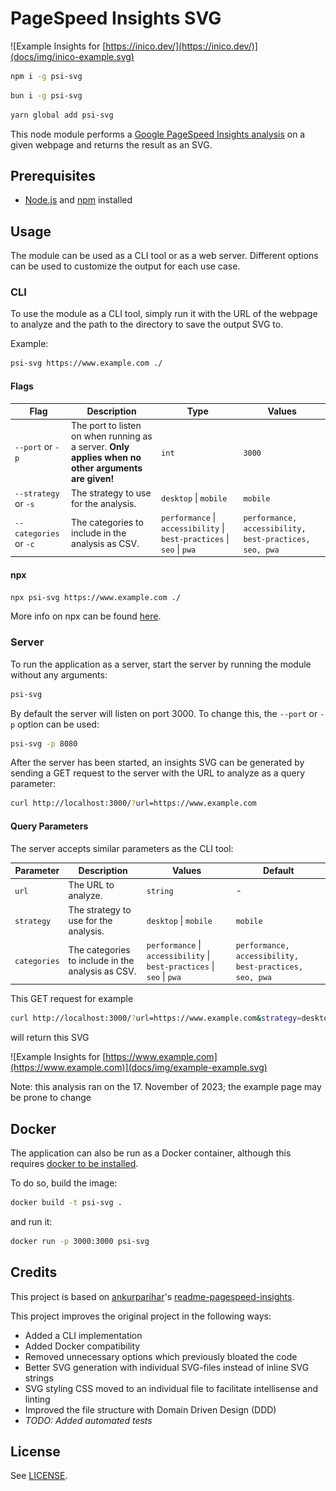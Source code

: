 # PageSpeed Insights SVG

![Example Insights for [https://inico.dev/](https://inico.dev/)](docs/img/inico-example.svg)

```bash
npm i -g psi-svg
```

```bash
bun i -g psi-svg
```

```bash
yarn global add psi-svg
```

This node module performs a [Google PageSpeed Insights analysis](https://developers.google.com/speed/pagespeed/insights/) on a given webpage and returns the result as an SVG.

## Prerequisites

* [Node.js](https://nodejs.org/en/) and [npm](https://www.npmjs.com/) installed


## Usage

The module can be used as a CLI tool or as a web server. Different options can be used to customize the output for each use case.

### CLI

To use the module as a CLI tool, simply run it with the URL of the webpage to analyze and the path to the directory to save the output SVG to.

Example:

```bash
psi-svg https://www.example.com ./
```

#### Flags

| Flag                   | Description                                                                                         | Type                                                                   | Values                                                 |
| ---------------------- | --------------------------------------------------------------------------------------------------- | ---------------------------------------------------------------------- | ------------------------------------------------------ |
| `--port` or `-p`       | The port to listen on when running as a server. **Only applies when no other arguments are given!** | `int`                                                                  | `3000`                                                 |
| `--strategy` or `-s`   | The strategy to use for the analysis.                                                               | `desktop` \| `mobile`                                                  | `mobile`                                               |
| `--categories` or `-c` | The categories to include in the analysis as CSV.                                                   | `performance` \| `accessibility` \| `best-practices` \| `seo` \| `pwa` | `performance, accessibility, best-practices, seo, pwa` |

#### npx

```bash
npx psi-svg https://www.example.com ./
```

More info on npx can be found [here](https://docs.npmjs.com/cli/v7/commands/npx).

### Server

To run the application as a server, start the server by running the module without any arguments:

```bash
psi-svg
```

By default the server will listen on port 3000. To change this, the `--port` or `-p` option can be used:

```bash
psi-svg -p 8080
```

After the server has been started, an insights SVG can be generated by sending a GET request to the server with the URL to analyze as a query parameter:

```bash
curl http://localhost:3000/?url=https://www.example.com
```

#### Query Parameters

The server accepts similar parameters as the CLI tool:

| Parameter    | Description                                       | Values                                                                 | Default                                                |
| ------------ | ------------------------------------------------- | ---------------------------------------------------------------------- | ------------------------------------------------------ |
| `url`        | The URL to analyze.                               | `string`                                                               | -                                                      |
| `strategy`   | The strategy to use for the analysis.             | `desktop` \| `mobile`                                                  | `mobile`                                               |
| `categories` | The categories to include in the analysis as CSV. | `performance` \| `accessibility` \| `best-practices` \| `seo` \| `pwa` | `performance, accessibility, best-practices, seo, pwa` |

This GET request for example

```bash
curl http://localhost:3000/?url=https://www.example.com&strategy=desktop&categories=performance,accessibility,seo
```

will return this SVG

![Example Insights for [https://www.example.com](https://www.example.com)](docs/img/example-example.svg)

Note: this analysis ran on the 17. November of 2023; the example page may be prone to change

## Docker

The application can also be run as a Docker container, although this requires [docker to be installed](https://docs.docker.com/engine/install/).

To do so, build the image:

```bash
docker build -t psi-svg .
```

and run it:

```bash
docker run -p 3000:3000 psi-svg
```

## Credits

This project is based on [ankurparihar](https://github.com/ankurparihar)'s [readme-pagespeed-insights](https://github.com/ankurparihar/readme-pagespeed-insights).

This project improves the original project in the following ways:

* Added a CLI implementation
* Added Docker compatibility
* Removed unnecessary options which previously bloated the code
* Better SVG generation with individual SVG-files instead of inline SVG strings
* SVG styling CSS moved to an individual file to facilitate intellisense and linting
* Improved the file structure with Domain Driven Design (DDD)
* *TODO: Added automated tests*

## License

See [LICENSE](LICENSE).
